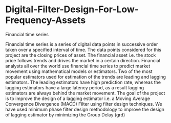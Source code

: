 # Digital-Filter-Design-For-Low-Frequency-Assets
Financial time series

Financial time series is a series of digital data points in successive order taken over a specified interval of time. The data points considered for this project are the closing prices of asset. The financial asset i.e. the stock price follows trends and drives the market in a certain direction. Financial analysts all over the world use financial time series to predict market movement using mathematical models or estimators. Two of the most popular estimators used for estimation of the trends are leading and lagging estimators. The leading estimators have high prediction rate, whereas the lagging estimators have a large latency period, as a result lagging estimators are always behind the market movement. The goal of the project is to improve the design of a lagging estimator i.e. a Moving Average Convergence Divergence (MACD) Filter using filter design techniques. We have used minimum phase filter design methodology to improve the design of lagging estimator by minimizing the Group Delay (grd)